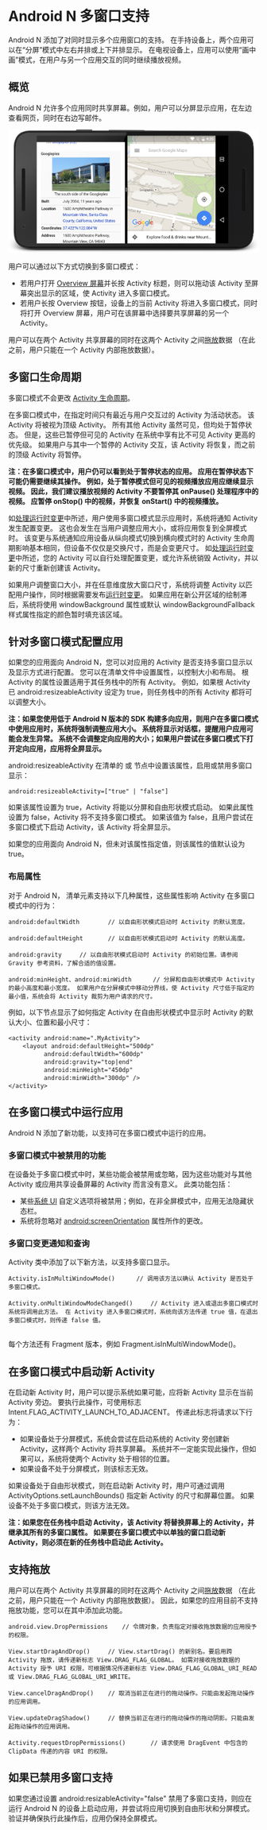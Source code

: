 # Android N 多窗口支持

Android N 添加了对同时显示多个应用窗口的支持。 在手持设备上，两个应用可以在“分屏”模式中左右并排或上下并排显示。 在电视设备上，应用可以使用“画中画”模式，在用户与另一个应用交互的同时继续播放视频。

## 概览

Android N 允许多个应用同时共享屏幕。例如，用户可以分屏显示应用，在左边查看网页，同时在右边写邮件。

![两个应用在分屏模式中左右并排显示](image/mw-splitscreen.png)

用户可以通过以下方式切换到多窗口模式：
* 若用户打开 [Overview 屏幕](https://developer.android.com/guide/components/recents.html)并长按 Activity 标题，则可以拖动该 Activity 至屏幕突出显示的区域，使 Activity 进入多窗口模式。
* 若用户长按 Overview 按钮，设备上的当前 Activity 将进入多窗口模式，同时将打开 Overview 屏幕，用户可在该屏幕中选择要共享屏幕的另一个 Activity。

用户可以在两个 Activity 共享屏幕的同时在这两个 Activity 之间[拖放](https://developer.android.com/guide/topics/ui/drag-drop.html)数据 （在此之前，用户只能在一个 Activity 内部拖放数据）。

## 多窗口生命周期

多窗口模式不会更改 [Activity 生命周期](https://developer.android.com/training/basics/activity-lifecycle/index.html)。

在多窗口模式中，在指定时间只有最近与用户交互过的 Activity 为活动状态。 该 Activity 将被视为顶级 Activity。 所有其他 Activity 虽然可见，但均处于暂停状态。 但是，这些已暂停但可见的 Activity 在系统中享有比不可见 Activity 更高的优先级。 如果用户与其中一个暂停的 Activity 交互，该 Activity 将恢复，而之前的顶级 Activity 将暂停。

**注：在多窗口模式中，用户仍可以看到处于暂停状态的应用。 应用在暂停状态下可能仍需要继续其操作。 例如，处于暂停模式但可见的视频播放应用应继续显示视频。 因此，我们建议播放视频的 Activity 不要暂停其 onPause() 处理程序中的视频。 应暂停 onStop() 中的视频，并恢复 onStart() 中的视频播放。**

如[处理运行时变更](https://developer.android.com/guide/topics/resources/runtime-changes.html)中所述，用户使用多窗口模式显示应用时，系统将通知 Activity 发生配置变更。 这也会发生在当用户调整应用大小，或将应用恢复到全屏模式时。 该变更与系统通知应用设备从纵向模式切换到横向模式时的 Activity 生命周期影响基本相同，但设备不仅仅是交换尺寸，而是会变更尺寸。 如[处理运行时变更](https://developer.android.com/guide/topics/resources/runtime-changes.html)中所述，您的 Activity 可以自行处理配置变更，或允许系统销毁 Activity，并以新的尺寸重新创建该 Activity。

如果用户调整窗口大小，并在任意维度放大窗口尺寸，系统将调整 Activity 以匹配用户操作，同时根据需要发布[运行时变更](https://developer.android.com/guide/topics/resources/runtime-changes.html)。 如果应用在新公开区域的绘制滞后，系统将使用 windowBackground 属性或默认 windowBackgroundFallback 样式属性指定的颜色暂时填充该区域。

## 针对多窗口模式配置应用

如果您的应用面向 Android N，您可以对应用的 Activity 是否支持多窗口显示以及显示方式进行配置。 您可以在清单文件中设置属性，以控制大小和布局。 根 Activity 的属性设置适用于其任务栈中的所有 Activity。 例如，如果根 Activity 已 android:resizeableActivity 设定为 true，则任务栈中的所有 Activity 都将可以调整大小。

**注：如果您使用低于 Android N 版本的 SDK 构建多向应用，则用户在多窗口模式中使用应用时，系统将强制调整应用大小。 系统将显示对话框，提醒用户应用可能会发生异常。 系统不会调整定向应用的大小；如果用户尝试在多窗口模式下打开定向应用，应用将全屏显示。**

android:resizeableActivity
在清单的 <activity> 或 <application> 节点中设置该属性，启用或禁用多窗口显示：

```
android:resizeableActivity=["true" | "false"]
```

如果该属性设置为 true，Activity 将能以分屏和自由形状模式启动。 如果此属性设置为 false，Activity 将不支持多窗口模式。 如果该值为 false，且用户尝试在多窗口模式下启动 Activity，该 Activity 将全屏显示。

如果您的应用面向 Android N，但未对该属性指定值，则该属性的值默认设为 true。

### 布局属性

对于 Android N，<layout> 清单元素支持以下几种属性，这些属性影响 Activity 在多窗口模式中的行为：

```
android:defaultWidth        // 以自由形状模式启动时 Activity 的默认宽度。

android:defaultHeight       // 以自由形状模式启动时 Activity 的默认高度。

android:gravity     // 以自由形状模式启动时 Activity 的初始位置。请参阅 Gravity 参考资料，了解合适的值设置。

android:minHeight、android:minWidth      // 分屏和自由形状模式中 Activity 的最小高度和最小宽度。 如果用户在分屏模式中移动分界线，使 Activity 尺寸低于指定的最小值，系统会将 Activity 裁剪为用户请求的尺寸。

```

例如，以下节点显示了如何指定 Activity 在自由形状模式中显示时 Activity 的默认大小、位置和最小尺寸：

```
<activity android:name=".MyActivity">
    <layout android:defaultHeight="500dp"
          android:defaultWidth="600dp"
          android:gravity="top|end"
          android:minHeight="450dp"
          android:minWidth="300dp" />
</activity>
```

## 在多窗口模式中运行应用

Android N 添加了新功能，以支持可在多窗口模式中运行的应用。

### 多窗口模式中被禁用的功能

在设备处于多窗口模式中时，某些功能会被禁用或忽略，因为这些功能对与其他 Activity 或应用共享设备屏幕的 Activity 而言没有意义。 此类功能包括：

* 某些[系统 UI](https://developer.android.com/training/system-ui/index.html) 自定义选项将被禁用；例如，在非全屏模式中，应用无法隐藏状态栏。
* 系统将忽略对 [android:screenOrientation](https://developer.android.com/guide/topics/manifest/activity-element.html#screen) 属性所作的更改。

### 多窗口变更通知和查询

Activity 类中添加了以下新方法，以支持多窗口显示。

```
Activity.isInMultiWindowMode()      // 调用该方法以确认 Activity 是否处于多窗口模式。

Activity.onMultiWindowModeChanged()     // Activity 进入或退出多窗口模式时系统将调用此方法。 在 Activity 进入多窗口模式时，系统向该方法传递 true 值，在退出多窗口模式时，则传递 false 值。


```

每个方法还有 Fragment 版本，例如 Fragment.isInMultiWindowMode()。

## 在多窗口模式中启动新 Activity

在启动新 Activity 时，用户可以提示系统如果可能，应将新 Activity 显示在当前 Activity 旁边。 要执行此操作，可使用标志 Intent.FLAG_ACTIVITY_LAUNCH_TO_ADJACENT。 传递此标志将请求以下行为：

* 如果设备处于分屏模式，系统会尝试在启动系统的 Activity 旁创建新 Activity，这样两个 Activity 将共享屏幕。 系统并不一定能实现此操作，但如果可以，系统将使两个 Activity 处于相邻的位置。
* 如果设备不处于分屏模式，则该标志无效。

如果设备处于自由形状模式，则在启动新 Activity 时，用户可通过调用 ActivityOptions.setLaunchBounds() 指定新 Activity 的尺寸和屏幕位置。 如果设备不处于多窗口模式，则该方法无效。

**注：如果您在任务栈中启动 Activity，该 Activity 将替换屏幕上的 Activity，并继承其所有的多窗口属性。 如果要在多窗口模式中以单独的窗口启动新 Activity，则必须在新的任务栈中启动此 Activity。**

## 支持拖放

用户可以在两个 Activity 共享屏幕的同时在这两个 Activity 之间[拖放](https://developer.android.com/guide/topics/ui/drag-drop.html)数据 （在此之前，用户只能在一个 Activity 内部拖放数据）。 因此，如果您的应用目前不支持拖放功能，您可以在其中添加此功能。

```
android.view.DropPermissions    // 令牌对象，负责指定对接收拖放数据的应用授予的权限。

View.startDragAndDrop()     // View.startDrag() 的新别名。要启用跨 Activity 拖放，请传递新标志 View.DRAG_FLAG_GLOBAL。 如需对接收拖放数据的 Activity 授予 URI 权限，可根据情况传递新标志 View.DRAG_FLAG_GLOBAL_URI_READ 或 View.DRAG_FLAG_GLOBAL_URI_WRITE。

View.cancelDragAndDrop()    // 取消当前正在进行的拖动操作。只能由发起拖动操作的应用调用。

View.updateDragShadow()     // 替换当前正在进行的拖动操作的拖动阴影。只能由发起拖动操作的应用调用。

Activity.requestDropPermissions()       // 请求使用 DragEvent 中包含的 ClipData 传递的内容 URI 的权限。

```

## 如果已禁用多窗口支持

如果您通过设置 android:resizableActivity="false" 禁用了多窗口支持，则应在运行 Android N 的设备上启动应用，并尝试将应用切换到自由形状和分屏模式。 验证并确保执行此操作后，应用仍保持全屏模式。

